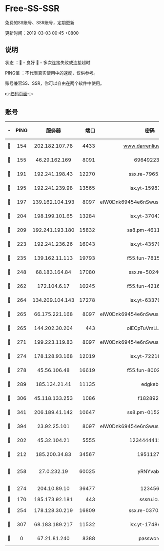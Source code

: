 # Free-SS-SSR

免费的SS账号、SSR账号，定期更新

更新时间：2019-03-03 00:45 +0800

## 说明

状态     ：🙂 - 良好 🙁 - 多次连接失败或连接超时

PING值   ：不代表真实使用中的速度，仅供参考。

账号兼容SS、SSR，你可以自由在两个软件中使用。

👉[扫码页面](https://liesauer.github.io/free-ss-ssr.github.io/)👈

## 账号

|-|PING|服务器|端口|密码|加密方式|区域|
|:----:|:----:|:-----:|-----:|:----:|:----:|:----:|
|🙂|154|202.182.107.78|4433|www.darrenliuwei.com|aes-256-cfb|JP|
|🙂|155|46.29.162.169|8091|6964922356|aes-256-cfb|RU|
|🙂|191|192.241.198.43|12270|ssx.re-79653159|aes-256-cfb|US|
|🙂|195|192.241.239.98|13565|isx.yt-15981055|aes-256-cfb|US|
|🙂|197|139.162.104.193|8097|eIW0Dnk69454e6nSwuspv9DmS201tQ0D|aes-256-cfb|JP|
|🙂|204|198.199.101.65|13284|isx.yt-37043083|aes-256-cfb|US|
|🙂|209|192.241.193.180|15832|ss8.pm-46115453|aes-256-cfb|US|
|🙂|223|192.241.236.26|16043|isx.yt-43570413|aes-256-cfb|US|
|🙂|235|139.162.11.113|19793|f55.fun-78151290|aes-256-cfb|SG|
|🙂|248|68.183.164.84|17080|ssx.re-50240519|aes-256-cfb|US|
|🙂|262|172.104.6.17|10245|f55.fun-42164913|aes-256-cfb|US|
|🙂|264|134.209.104.143|17278|isx.yt-63370045|aes-256-cfb|SG|
|🙂|265|66.175.221.168|8097|eIW0Dnk69454e6nSwuspv9DmS201tQ0D|aes-256-cfb|US|
|🙂|265|144.202.30.204|443|oiECpTuVmLLxk4Ts|aes-256-cfb|US|
|🙂|271|199.223.119.83|8097|eIW0Dnk69454e6nSwuspv9DmS201tQ0D|aes-256-cfb|US|
|🙂|274|178.128.93.168|12019|isx.yt-72216757|aes-256-cfb|SG|
|🙂|278|45.56.106.48|16619|f55.fun-80021142|aes-256-cfb|US|
|🙂|289|185.134.21.41|11135|edgkeb|aes-256-cfb|GB|
|🙂|306|45.118.133.253|1086|f1828920|aes-256-cfb|SG|
|🙂|341|206.189.41.142|10647|ss8.pm-01527155|aes-256-cfb|SG|
|🙂|394|23.92.25.101|8097|eIW0Dnk69454e6nSwuspv9DmS201tQ0D|aes-256-cfb|US|
|🙂|202|45.32.104.21|5555|1234444411111|aes-256-cfb|SG|
|🙂|212|185.200.34.83|34567|19511276|aes-256-cfb|US|
|🙂|258|27.0.232.19|60025|yRNYvabB|xchacha20-ietf-poly1305|HK|
|🙂|274|204.10.89.10|36477|123456|aes-256-cfb|US|
|🙁|170|185.173.92.181|443|sssru.icu|rc4-md5|RU|
|🙁|254|178.128.30.219|16809|ssx.re-03702185|aes-256-cfb|SG|
|🙁|307|68.183.189.217|11532|isx.yt-17484658|aes-256-cfb|SG|
|🙁|0|67.21.81.240|8388|password|aes-256-cfb|US|
